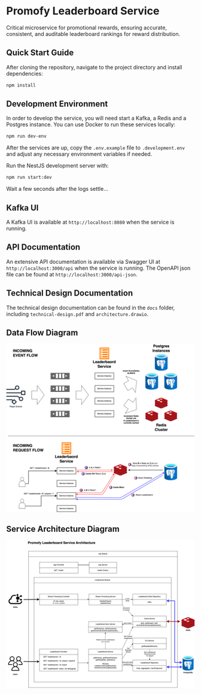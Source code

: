 # Promofy Leaderboard Service

Critical microservice for promotional rewards, ensuring accurate, consistent, and auditable leaderboard rankings for reward distribution.

## Quick Start Guide

After cloning the repository, navigate to the project directory and install dependencies:

```bash
npm install
```

## Development Environment

In order to develop the service, you will need start a Kafka, a Redis and a Postgres instance. You can use Docker to run these services locally:

```bash
npm run dev-env
```

After the services are up, copy the `.env.example` file to `.development.env` and adjust any necessary environment variables if needed.

Run the NestJS development server with:

```bash
npm run start:dev
```

Wait a few seconds after the logs settle...

## Kafka UI

A Kafka UI is available at `http://localhost:8080` when the service is running.

## API Documentation

An extensive API documentation is available via Swagger UI at `http://localhost:3000/api` when the service is running.
The OpenAPI json file can be found at `http://localhost:3000/api-json`.

## Technical Design Documentation

The technical design documentation can be found in the `docs` folder, including `technical-design.pdf` and `architecture.drawio`.

## Data Flow Diagram

![Data Flow Diagram](./docs/data-flows.png)

## Service Architecture Diagram

![Service Architecture Diagram](./docs/service-architecture.png)
